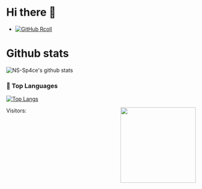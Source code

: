 # Hi there 👋



- [![GitHub RcoIl](https://img.shields.io/github/followers/heikanet?label=follower%20github&style=flat-square)](https://github.com/heikanet)

# Github stats

![NS-Sp4ce's github stats](https://github-readme-stats.vercel.app/api?username=heikanet&show_icons=true&theme=buefy)

### 🔱 Top Languages

[![Top Langs](https://github-readme-stats.vercel.app/api/top-langs/?username=heikanet&hide=css,html&layout=compact)](https://github-readme-stats.vercel.app/api/top-langs/?username=heikanet&hide=css,html&layout=compact)

Visitors: <img align='right' src="https://profile-counter.glitch.me/heikanet/count.svg" width="200">

